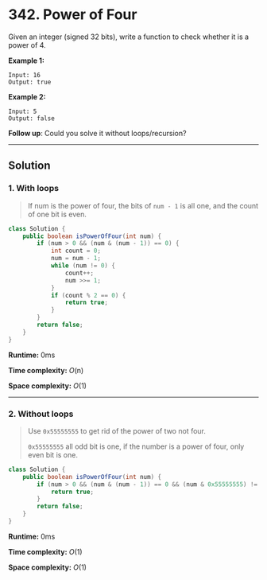 # 342. Power of Four

Given an integer (signed 32 bits), write a function to check whether it is a power of 4.

**Example 1:**

```
Input: 16
Output: true
```

**Example 2:**

```
Input: 5
Output: false
```

**Follow up**: Could you solve it without loops/recursion?

---

## Solution

### 1.  With loops

> If num is the power of four, the bits of `num - 1` is all one,  and the count of one bit is even.

```java
class Solution {
    public boolean isPowerOfFour(int num) {
        if (num > 0 && (num & (num - 1)) == 0) {
            int count = 0;
            num = num - 1;
            while (num != 0) {
                count++;
                num >>= 1;
            }
            if (count % 2 == 0) {
                return true;
            }
        }
        return false;
    }
}
```

**Runtime:** 0ms

**Time complexity:** *O*(n)

**Space complexity:** *O*(1)

---

### 2.  Without loops

> Use `0x55555555` to get rid of the power of two not four.
>
> `0x55555555` all odd bit is one, if the number is a power of four, only even bit is one.

```java
class Solution {
    public boolean isPowerOfFour(int num) {
        if (num > 0 && (num & (num - 1)) == 0 && (num & 0x55555555) != 0) {
            return true;
        }
        return false;
    }
}
```

**Runtime:** 0ms

**Time complexity:** *O*(1)

**Space complexity:** *O*(1)